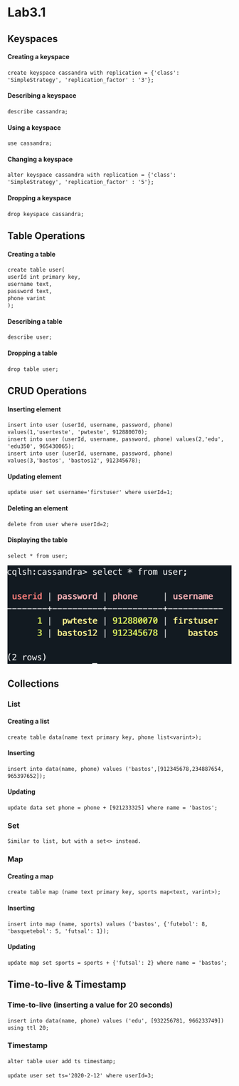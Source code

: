 # Lab3.1

## Keyspaces

#### Creating a keyspace 
	create keyspace cassandra with replication = {'class': 'SimpleStrategy', 'replication_factor' : '3'};
	
#### Describing a keyspace
	describe cassandra;
	
#### Using a keyspace
	use cassandra;
	
#### Changing a keyspace
	alter keyspace cassandra with replication = {'class': 'SimpleStrategy', 'replication_factor' : '5'};
	
#### Dropping a keyspace 
	drop keyspace cassandra;
	
## Table Operations

#### Creating a table
	create table user(
    userId int primary key,
    username text,
    password text,
    phone varint
	);

#### Describing a table
	describe user;
	
#### Dropping a table
	drop table user;
	
## CRUD Operations

#### Inserting element
	insert into user (userId, username, password, phone) values(1,'userteste', 'pwteste', 912880070);
	insert into user (userId, username, password, phone) values(2,'edu', 'edu350', 965430065);
	insert into user (userId, username, password, phone) values(3,'bastos', 'bastos12', 912345678);
	
#### Updating element
	update user set username='firstuser' where userId=1;
	
#### Deleting an element
	delete from user where userId=2;
	
#### Displaying the table
	select * from user;	
	
![](user.png)

## Collections

### List

#### Creating a list
	create table data(name text primary key, phone list<varint>);
	
#### Inserting
	insert into data(name, phone) values ('bastos',[912345678,234887654, 965397652]);

#### Updating
	update data set phone = phone + [921233325] where name = 'bastos';
	
### Set
	Similar to list, but with a set<> instead.
	
### Map

#### Creating a map
	create table map (name text primary key, sports map<text, varint>);
	
#### Inserting
	insert into map (name, sports) values ('bastos', {'futebol': 8, 'basquetebol': 5, 'futsal': 1});
	
#### Updating
	update map set sports = sports + {'futsal': 2} where name = 'bastos';
	
## Time-to-live & Timestamp

### Time-to-live (inserting a value for 20 seconds)
	insert into data(name, phone) values ('edu', [932256781, 966233749]) using ttl 20;
	
### Timestamp
	alter table user add ts timestamp;
	
	update user set ts='2020-2-12' where userId=3;

	









